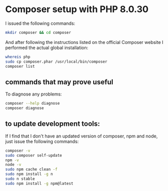 # Composer setup with PHP 8.0.30

I issued the following commands:

```bash
mkdir composer && cd composer
```

And after following the instructions listed on the official Composer website I performed the actual global installation:

```bash
whereis php
sudo cp composer.phar /usr/local/bin/composer
composer list
```

## commands that may prove useful

To diagnose any problems:

```bash
composer --help diagnose
composer diagnose
```

## to update development tools:

If I find that I don't have an updated version of composer, npm and node, just issue the following commands:

```bash
composer -v
sudo composer self-update
npm -v
node -v
sudo npm cache clean -f
sudo npm install -g n
sudo n stable
sudo npm install -g npm@latest
```
